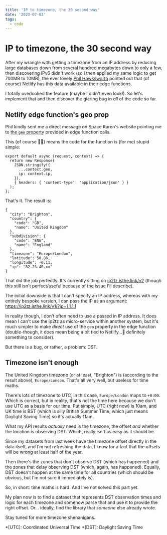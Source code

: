 ```yaml
---
title: 'IP to timezone, the 30 second way'
date: '2023-07-03'
tags:
  - code
---
```


# IP to timezone, the 30 second way

After my wrangle with getting a timezone from an IP address by reducing large databases down from several hundred megabytes down to only a few, then discovering IPv6 didn't work (so I then applied my same logic to get 700MB to 10MB), the ever lovely [Phil Hawksworth](https://www.hawksworx.com/) pointed out that (of course) Netlify has this data available in their edge functions.

I totally overlooked the feature (maybe I didn't even look!). So let's implement that and then discover the glaring bug in _all_ of the code so far.

<!-- more -->

## Netlify edge function's geo prop

Phil kindly sent me a direct message on Space Karen's website pointing me to [the `geo` property](https://docs.netlify.com/edge-functions/api/#netlify-specific-context-object) provided in edge function calls.

This (of course 🤦‍♂️) means the code for the function is (for me) stupid simple:

```
export default async (request, context) => {
  return new Response(
    JSON.stringify({
      ...context.geo,
      ip: context.ip,
    }),
    { headers: { 'content-type': 'application/json' } }
  );
};
```

That's it. The result is:

```
{
  "city": "Brighton",
  "country": {
    "code": "GB",
    "name": "United Kingdom"
  },
  "subdivision": {
    "code": "ENG",
    "name": "England"
  },
  "timezone": "Europe/London",
  "latitude": 50.86,
  "longitude": -0.11,
  "ip": "82.23.40.xx"
}
```

That did the job perfectly. It's currently sitting on [ip2tz.isthe.link/v2](https://ip2tz.isthe.link/v2) (though this still isn't perfect/useful because of the issue I'll describe).

The initial downside is that I can't specify an IP address, whereas with my entirely bespoke version, I can pass the IP as an argument: https://ip2tz.isthe.link/v1/?ip=1.1.1.1

In reality though, I don't often need to use a passed in IP address. It does mean I can't use the ip2tz as micro-service within another system, but it's much simpler to make _direct_ use of the `geo` property in the edge function (double-though, it does mean being a bit tied to Netlify…🤔 definitely something to consider).

But there is a bug, or rather, a problem: DST.

## Timezone isn't enough

The United Kingdom timezone (or at least, "Brighton") is (according to the result above), `Europe/London`. That's all very well, but useless for time maths.

There's lots of timezone to UTC, in this case, `Europe/London` maps to `+0:00`. Which is correct, but in reality, that's not the time here because we don't use UTC as a basis for our time. Put simply, UTC (right now) is 10am, and UK time is BST (which is silly British Summer Time, which just means Daylight Saving Time) so it's actually 11am.

What my API results _actually_ need is the timezone, the offset _and_ whether the location is observing DST. Which, really isn't as easy as it should be.

Since my datasets from last week have the timezone offset directly in the data itself, and I'm _not_ refreshing the data, I know for a fact that the offsets will be wrong at least half of the year.

Then there's the zones that don't observe DST (which has happened) and the zones that delay observing DST (which, again, has happened). Equally, DST doesn't happen at the same time for all countries (which should be obvious, but I'm not sure it immediately is).

So, in short: time maths is hard. And I've not solved this part yet.

My plan now is to find a dataset that represents DST observation times and logic for each timezone and somehow parse that and use it to provide the right offset. Or… ideally, find the library that _someone_ else already wrote.

Stay tuned for more timezone shenanigans.

*[UTC]: Coordinated Universal Time
*[DST]: Daylight Saving Time
